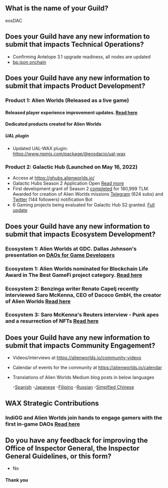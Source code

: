 ## What is the name of your Guild?

eosDAC

## Does your Guild have any new information to submit that impacts Technical Operations?
- Confirming Antelope 3.1 upgrade readiness, all nodes are updated
- [bp.json onchain](https://validate.eosnation.io/wax/producers/eosdacserver.html)

## Does your Guild have any new information to submit that impacts Product Development?

### Product 1: Alien Worlds (Released as a live game)


#### Released player experience improvement updates. [Read here](https://alienworlds.medium.com/player-experience-improvements-release-1-3-0-acd70778df6e)

#### Dedicated products created for Alien Worlds

##### UAL plugin

- Updated UAL-WAX plugin: https://www.npmjs.com/package/@eosdacio/ual-wax


### Product 2: Galactic Hub (Launched on May 16, 2022)
- Access at https://ghubs.alienworlds.io/
- Galactic Hubs Season 2 Application Open [Read more](https://alienworlds.medium.com/galactic-hubs-reopens-grant-program-46085b703105)
- First development grant of Season 2 [completed](https://medium.com/@nick_14328/alien-worlds-mission-notifications-are-back-8e9ea1959afd) for 180,999 TLM. Awarded for creation of Alien Worlds missions [Telegram](https://t.me/AlienWorldsMissionNotifications) (624 subs) and [Twitter](https://twitter.com/AWMissionBot) (144 followers) notification Bot
- 6 Gaming projects being evaluated for Galactic Hub S2 granted. [Full update](https://alienworlds.medium.com/galactic-hubs-season-2-b6df2b77f106)

	
## Does your Guild have any new information to submit that impacts Ecosystem Development?
### Ecosystem 1: Alien Worlds at GDC. Dallas Johnson's presentation on [DAOs for Game Developers](https://schedule.gdconf.com/session/web3-forum-daos-for-game-developers-presented-by-dacoco-gmbh-alien-worlds/894489)
### Ecosystem 1: Alien Worlds nominated for Blockchain Life Award in The Best GameFi project category. [Read here](https://blockchain-life.com/asia/en/awards/)
### Ecosystem 2: Benzinga writer Renato Capelj recently interviewed Saro McKenna, CEO of Dacoco GmbH, the creator of Alien Worlds [Read here](https://www.benzinga.com/news/23/01/30576569/davos-2023-metaverse-economies-are-a-testbed-for-entrepreneurs-dacoco-ceo-says)
### Ecosystem 3: Saro McKenna's Reuters interview - Punk apes and a resurrection of NFTs [Read here](https://www.reuters.com/technology/cryptoverse-punk-apes-resurrection-nfts-2023-02-14/)

## Does your Guild have any new information to submit that impacts Community Engagement?
- Videos/interviews at https://alienworlds.io/community-videos
- Calendar of events for the community at https://alienworlds.io/calendar
- Translations of Alien Worlds Medium blog posts in below languages

	-[Spanish](https://medium.com/alien-worlds-es)
	-[Japanese](https://medium.com/alien-worlds-jp)
	-[Filipino](https://medium.com/alien-worlds-ph)
	-[Russian](https://medium.com/alien-worlds-ru)
	-[Simplfied Chinese](https://medium.com/alien-worlds-zh)

## WAX Strategic Contributions 
### IndiGG and Alien Worlds join hands to engage gamers with the first in-game DAOs [Read here](https://indigg.substack.com/p/indigg-and-alien-worlds-join-hands)

## Do you have any feedback for improving the Office of Inspector General, the Inspector General Guidelines, or this form?
- No

#### Thank you


                                                                                                                                                                                                                                                                                                                                                             